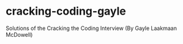 # cracking-coding-gayle
Solutions of the Cracking the Coding Interview (By Gayle Laakmaan McDowell)

